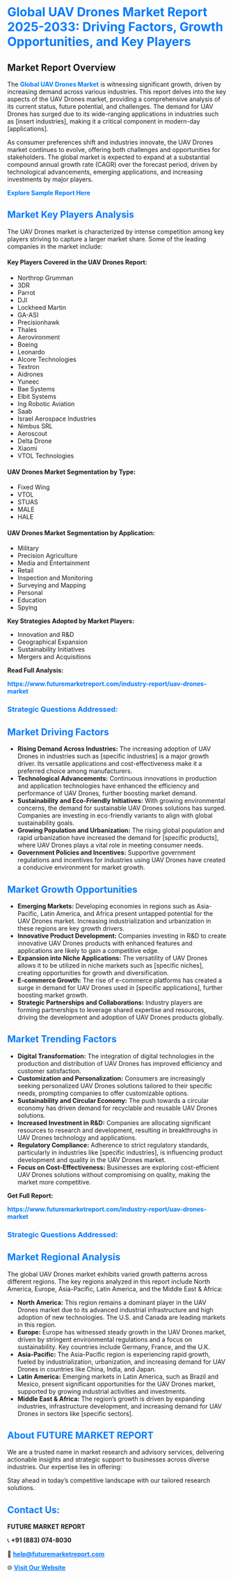 <h1 style="color: #007BFF;">Global UAV Drones Market Report 2025-2033: Driving Factors, Growth Opportunities, and Key Players</h1>

<section id="overview">
<h2>Market Report Overview</h2>
<p>The <a href="https://www.futuremarketreport.com/industry-report/uav-drones-market" style="color: #007BFF; text-decoration: none;"><strong>Global UAV Drones Market</strong></a> is witnessing significant growth, driven by increasing demand across various industries. This report delves into the key aspects of the UAV Drones market, providing a comprehensive analysis of its current status, future potential, and challenges. The demand for UAV Drones has surged due to its wide-ranging applications in industries such as [insert industries], making it a critical component in modern-day [applications].</p>
<p>As consumer preferences shift and industries innovate, the UAV Drones market continues to evolve, offering both challenges and opportunities for stakeholders. The global market is expected to expand at a substantial compound annual growth rate (CAGR) over the forecast period, driven by technological advancements, emerging applications, and increasing investments by major players.</p>
</section>

<section id="overview">
<p><a href="https://www.futuremarketreport.com/request-sample/reportId=81509" style="color: #007BFF; text-decoration: none;"><strong>Explore Sample Report Here</strong></a></p>
</section>

<section id="key-players">
<h2 style="color: #007BFF;">Market Key Players Analysis</h2>
<p>The UAV Drones market is characterized by intense competition among key players striving to capture a larger market share. Some of the leading companies in the market include:</p>
<h4>Key Players Covered in the UAV Drones Report:</h4>
<ul><li>Northrop Grumman</li><li>3DR</li><li>Parrot</li><li>DJI</li><li>Lockheed Martin</li><li>GA-ASI</li><li>Precisionhawk</li><li>Thales</li><li>Aerovironment</li><li>Boeing</li><li>Leonardo</li><li>Alcore Technologies</li><li>Textron</li><li>Aidrones</li><li>Yuneec</li><li>Bae Systems</li><li>Elbit Systems</li><li>Ing Robotic Aviation</li><li>Saab</li><li>Israel Aerospace Industries</li><li>Nimbus SRL</li><li>Aeroscout</li><li>Delta Drone</li><li>Xiaomi</li><li>VTOL Technologies</li></ul>
<h4>UAV Drones Market Segmentation by Type:</h4>
<ul><li>Fixed Wing</li><li>VTOL</li><li>STUAS</li><li>MALE</li><li>HALE</li></ul>

<h4>UAV Drones Market Segmentation by Application:</h4>
<ul><li>Military</li><li>Precision Agriculture</li><li>Media and Entertainment</li><li>Retail</li><li>Inspection and Monitoring</li><li>Surveying and Mapping</li><li>Personal</li><li>Education</li><li>Spying</li></ul>
<p><strong>Key Strategies Adopted by Market Players:</strong></p>
<ul>
<li>Innovation and R&D</li>
<li>Geographical Expansion</li>
<li>Sustainability Initiatives</li>
<li>Mergers and Acquisitions</li>
</ul>
</section>

<section>
<p><strong>Read Full Analysis: </strong></p><a href="https://www.futuremarketreport.com/industry-report/uav-drones-market" style="color: #007BFF; text-decoration: none;"><strong>https://www.futuremarketreport.com/industry-report/uav-drones-market</strong></a>
<h3 style="color: #007BFF;">Strategic Questions Addressed:</h3>
</section>

<section id="driving-factors">
<h2 style="color: #007BFF;">Market Driving Factors</h2>
<ul>
<li><strong>Rising Demand Across Industries:</strong> The increasing adoption of UAV Drones in industries such as [specific industries] is a major growth driver. Its versatile applications and cost-effectiveness make it a preferred choice among manufacturers.</li>
<li><strong>Technological Advancements:</strong> Continuous innovations in production and application technologies have enhanced the efficiency and performance of UAV Drones, further boosting market demand.</li>
<li><strong>Sustainability and Eco-Friendly Initiatives:</strong> With growing environmental concerns, the demand for sustainable UAV Drones solutions has surged. Companies are investing in eco-friendly variants to align with global sustainability goals.</li>
<li><strong>Growing Population and Urbanization:</strong> The rising global population and rapid urbanization have increased the demand for [specific products], where UAV Drones plays a vital role in meeting consumer needs.</li>
<li><strong>Government Policies and Incentives:</strong> Supportive government regulations and incentives for industries using UAV Drones have created a conducive environment for market growth.</li>
</ul>
</section>

<section id="growth-opportunities">
<h2 style="color: #007BFF;">Market Growth Opportunities</h2>
<ul>
<li><strong>Emerging Markets:</strong> Developing economies in regions such as Asia-Pacific, Latin America, and Africa present untapped potential for the UAV Drones market. Increasing industrialization and urbanization in these regions are key growth drivers.</li>
<li><strong>Innovative Product Development:</strong> Companies investing in R&D to create innovative UAV Drones products with enhanced features and applications are likely to gain a competitive edge.</li>
<li><strong>Expansion into Niche Applications:</strong> The versatility of UAV Drones allows it to be utilized in niche markets such as [specific niches], creating opportunities for growth and diversification.</li>
<li><strong>E-commerce Growth:</strong> The rise of e-commerce platforms has created a surge in demand for UAV Drones used in [specific applications], further boosting market growth.</li>
<li><strong>Strategic Partnerships and Collaborations:</strong> Industry players are forming partnerships to leverage shared expertise and resources, driving the development and adoption of UAV Drones products globally.</li>
</ul>
</section>

<section id="trending-factors">
<h2 style="color: #007BFF;">Market Trending Factors</h2>
<ul>
<li><strong>Digital Transformation:</strong> The integration of digital technologies in the production and distribution of UAV Drones has improved efficiency and customer satisfaction.</li>
<li><strong>Customization and Personalization:</strong> Consumers are increasingly seeking personalized UAV Drones solutions tailored to their specific needs, prompting companies to offer customizable options.</li>
<li><strong>Sustainability and Circular Economy:</strong> The push towards a circular economy has driven demand for recyclable and reusable UAV Drones solutions.</li>
<li><strong>Increased Investment in R&D:</strong> Companies are allocating significant resources to research and development, resulting in breakthroughs in UAV Drones technology and applications.</li>
<li><strong>Regulatory Compliance:</strong> Adherence to strict regulatory standards, particularly in industries like [specific industries], is influencing product development and quality in the UAV Drones market.</li>
<li><strong>Focus on Cost-Effectiveness:</strong> Businesses are exploring cost-efficient UAV Drones solutions without compromising on quality, making the market more competitive.</li>
</ul>
</section>

<section>
<p><strong>Get Full Report: </strong></p><a href="https://www.futuremarketreport.com/industry-report/uav-drones-market" style="color: #007BFF; text-decoration: none;"><strong>https://www.futuremarketreport.com/industry-report/uav-drones-market</strong></a>
<h3 style="color: #007BFF;">Strategic Questions Addressed:</h3>
</section>


<section id="regional-analysis">
<h2 style="color: #007BFF;">Market Regional Analysis</h2>
<p>The global UAV Drones market exhibits varied growth patterns across different regions. The key regions analyzed in this report include North America, Europe, Asia-Pacific, Latin America, and the Middle East & Africa:</p>
<ul>
<li><strong>North America:</strong> This region remains a dominant player in the UAV Drones market due to its advanced industrial infrastructure and high adoption of new technologies. The U.S. and Canada are leading markets in this region.</li>
<li><strong>Europe:</strong> Europe has witnessed steady growth in the UAV Drones market, driven by stringent environmental regulations and a focus on sustainability. Key countries include Germany, France, and the U.K.</li>
<li><strong>Asia-Pacific:</strong> The Asia-Pacific region is experiencing rapid growth, fueled by industrialization, urbanization, and increasing demand for UAV Drones in countries like China, India, and Japan.</li>
<li><strong>Latin America:</strong> Emerging markets in Latin America, such as Brazil and Mexico, present significant opportunities for the UAV Drones market, supported by growing industrial activities and investments.</li>
<li><strong>Middle East & Africa:</strong> The region’s growth is driven by expanding industries, infrastructure development, and increasing demand for UAV Drones in sectors like [specific sectors].</li>
</ul>
</section>

<footer>
<h2 style="color: #007BFF;">About FUTURE MARKET REPORT</h2>
<p>We are a trusted name in market research and advisory services, delivering actionable insights and strategic support to businesses across diverse industries. Our expertise lies in offering:</p>

<p>Stay ahead in today’s competitive landscape with our tailored research solutions.</p>

<h2 style="color: #007BFF;">Contact Us:</h2>
<p><strong>FUTURE MARKET REPORT</strong></p>
<p>📞 <strong>+91 (883) 074-8030</strong></p>
<p>📧 <strong><a href="mailto:help@futuremarketreport.com" style="color: #007BFF;">help@futuremarketreport.com</a></strong></p>
<p>🌐 <strong><a href="https://www.futuremarketreport.com/" style="color: #007BFF;">Visit Our Website</a></strong></p>
</footer>